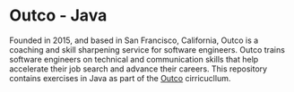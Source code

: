 # Outco - Java

Founded in 2015, and based in San Francisco, California, Outco is a coaching and skill sharpening service for software engineers. Outco trains software engineers on technical and communication skills that help accelerate their job search and advance their careers. This repository contains exercises in Java as part of the [Outco](https://www.outco.io/) cirricucllum.
